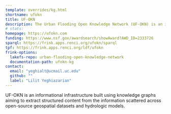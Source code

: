 ```yaml
---
template: overrides/kg.html
shortname: ufokn
title: UF-OKN
description: The Urban Flooding Open Knowledge Network (UF-OKN) is an informational infrastructure built using knowledge graphs aiming to extract structured content from the information scattered across open-source geospatial datasets and hydrologic models.
# stats: 
homepage: https://ufokn.com
funding: https://www.nsf.gov/awardsearch/showAward?AWD_ID=2333726
sparql: https://frink.apps.renci.org/ufokn/sparql
tpf: https://frink.apps.renci.org/ldf/ufokn
frink-options:
  lakefs-repo: urban-flooding-open-knowledge-network
  documentation-path: ufokn-kg  
contact: 
  email: "yeghialt@ucmail.uc.edu"
  github: ""
  label: "Lilit Yeghiazarian"
---
```

UF-OKN is an informational infrastructure built using knowledge graphs aiming to extract structured content from the information scattered across open-source geospatial datasets and hydrologic models.


